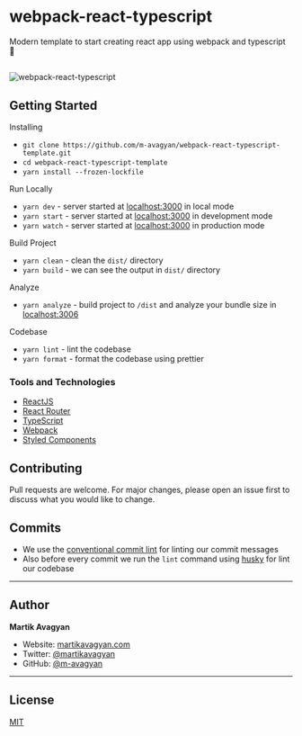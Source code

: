 # webpack-react-typescript

Modern template to start creating react app using webpack and typescript 🚀

##

<img src="https://i.morioh.com/bffbbd66ea.png" alt="webpack-react-typescript" />

## Getting Started

Installing

-   `git clone https://github.com/m-avagyan/webpack-react-typescript-template.git`
-   `cd webpack-react-typescript-template`
-   `yarn install --frozen-lockfile`

Run Locally

-   `yarn dev` - server started at [localhost:3000](https://localhost:3000/) in local mode
-   `yarn start` - server started at [localhost:3000](https://localhost:3000/) in development mode
-   `yarn watch` - server started at [localhost:3000](https://localhost:3000/) in production mode

Build Project

-   `yarn clean` - clean the `dist/` directory
-   `yarn build` - we can see the output in `dist/` directory

Analyze

-   `yarn analyze` - build project to `/dist` and analyze your bundle size in [localhost:3006](http://localhost:3006)

Codebase

-   `yarn lint` - lint the codebase
-   `yarn format` - format the codebase using prettier

### Tools and Technologies

-   [ReactJS](https://reactjs.org/)
-   [React Router](https://reactrouter.com/en/main/)
-   [TypeScript](https://www.typescriptlang.org/)
-   [Webpack](https://webpack.js.org/)
-   [Styled Components](https://styled-components.com/)

## Contributing

Pull requests are welcome. For major changes, please open an issue first to discuss what you would like to change.

## Commits

-   We use the [conventional commit lint](https://commitlint.js.org/#/) for linting our commit messages
-   Also before every commit we run the `lint` command using [husky](https://typicode.github.io/husky/#/) for lint our
    codebase

---

## Author

**Martik Avagyan**

-   Website: [martikavagyan.com](https://martikavagyan.com)
-   Twitter: [@martikavagyan](https://twitter.com/martikavagyan)
-   GitHub: [@m-avagyan](https://github.com/m-avagyan)

---

## License

[MIT](https://choosealicense.com/licenses/mit/)
